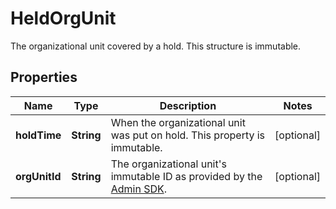 

# HeldOrgUnit

The organizational unit covered by a hold. This structure is immutable.

## Properties

| Name | Type | Description | Notes |
|------------ | ------------- | ------------- | -------------|
|**holdTime** | **String** | When the organizational unit was put on hold. This property is immutable. |  [optional] |
|**orgUnitId** | **String** | The organizational unit&#39;s immutable ID as provided by the [Admin SDK](https://developers.google.com/admin-sdk/). |  [optional] |



